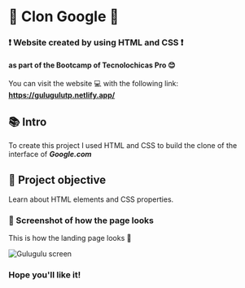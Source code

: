# 👯 Clon Google 👯

### ❗️ **Website created by using HTML and CSS** ❗️

#### as part of the Bootcamp of Tecnolochicas Pro 😊

You can visit the website 💻 with the following link: **https://gulugulutp.netlify.app/**

## 📚 Intro

To create this project I used HTML and CSS to build the clone of the interface of ***Google.com***

## 🎯 Project objective

Learn about HTML elements and CSS properties. 


### 📸 Screenshot of how the page looks 

This is how the landing page looks 👀

![Gulugulu screen](https://github.com/Bananab-lue/Gulugulu/assets/139791048/b5e4c649-745a-44c7-a4e2-6339c69b9a70)

### Hope you'll like it! 






